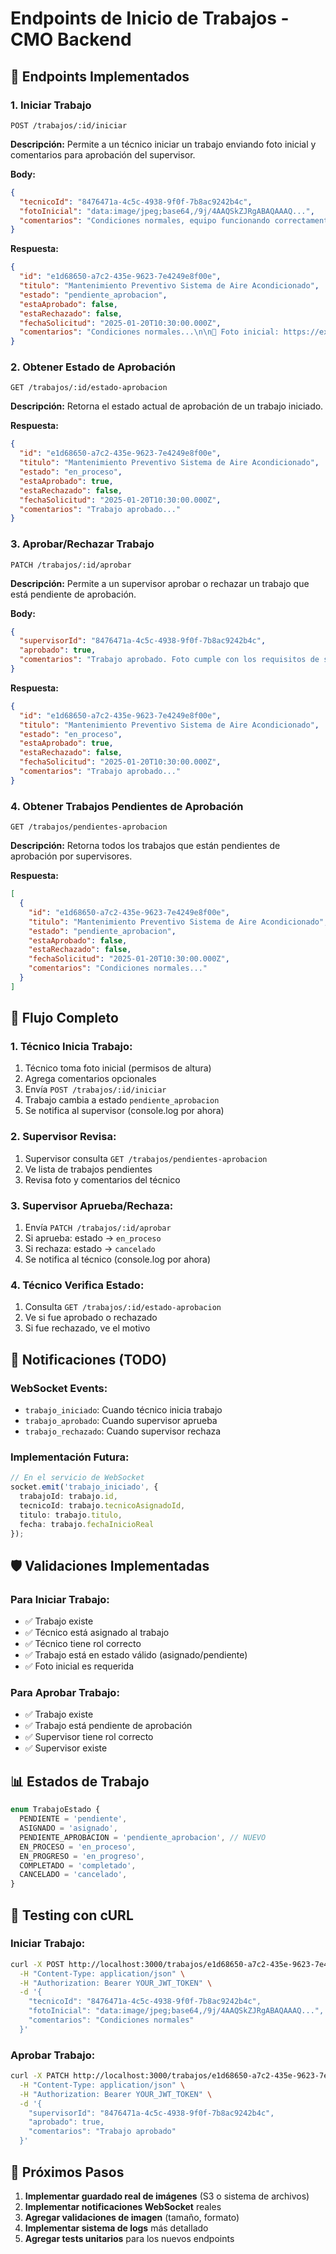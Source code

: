 # Endpoints de Inicio de Trabajos - CMO Backend

## 🔧 **Endpoints Implementados**

### 1. **Iniciar Trabajo**
```
POST /trabajos/:id/iniciar
```

**Descripción:** Permite a un técnico iniciar un trabajo enviando foto inicial y comentarios para aprobación del supervisor.

**Body:**
```json
{
  "tecnicoId": "8476471a-4c5c-4938-9f0f-7b8ac9242b4c",
  "fotoInicial": "data:image/jpeg;base64,/9j/4AAQSkZJRgABAQAAAQ...",
  "comentarios": "Condiciones normales, equipo funcionando correctamente"
}
```

**Respuesta:**
```json
{
  "id": "e1d68650-a7c2-435e-9623-7e4249e8f00e",
  "titulo": "Mantenimiento Preventivo Sistema de Aire Acondicionado",
  "estado": "pendiente_aprobacion",
  "estaAprobado": false,
  "estaRechazado": false,
  "fechaSolicitud": "2025-01-20T10:30:00.000Z",
  "comentarios": "Condiciones normales...\n\n📸 Foto inicial: https://example.com/fotos/..."
}
```

### 2. **Obtener Estado de Aprobación**
```
GET /trabajos/:id/estado-aprobacion
```

**Descripción:** Retorna el estado actual de aprobación de un trabajo iniciado.

**Respuesta:**
```json
{
  "id": "e1d68650-a7c2-435e-9623-7e4249e8f00e",
  "titulo": "Mantenimiento Preventivo Sistema de Aire Acondicionado",
  "estado": "en_proceso",
  "estaAprobado": true,
  "estaRechazado": false,
  "fechaSolicitud": "2025-01-20T10:30:00.000Z",
  "comentarios": "Trabajo aprobado..."
}
```

### 3. **Aprobar/Rechazar Trabajo**
```
PATCH /trabajos/:id/aprobar
```

**Descripción:** Permite a un supervisor aprobar o rechazar un trabajo que está pendiente de aprobación.

**Body:**
```json
{
  "supervisorId": "8476471a-4c5c-4938-9f0f-7b8ac9242b4c",
  "aprobado": true,
  "comentarios": "Trabajo aprobado. Foto cumple con los requisitos de seguridad."
}
```

**Respuesta:**
```json
{
  "id": "e1d68650-a7c2-435e-9623-7e4249e8f00e",
  "titulo": "Mantenimiento Preventivo Sistema de Aire Acondicionado",
  "estado": "en_proceso",
  "estaAprobado": true,
  "estaRechazado": false,
  "fechaSolicitud": "2025-01-20T10:30:00.000Z",
  "comentarios": "Trabajo aprobado..."
}
```

### 4. **Obtener Trabajos Pendientes de Aprobación**
```
GET /trabajos/pendientes-aprobacion
```

**Descripción:** Retorna todos los trabajos que están pendientes de aprobación por supervisores.

**Respuesta:**
```json
[
  {
    "id": "e1d68650-a7c2-435e-9623-7e4249e8f00e",
    "titulo": "Mantenimiento Preventivo Sistema de Aire Acondicionado",
    "estado": "pendiente_aprobacion",
    "estaAprobado": false,
    "estaRechazado": false,
    "fechaSolicitud": "2025-01-20T10:30:00.000Z",
    "comentarios": "Condiciones normales..."
  }
]
```

## 🔄 **Flujo Completo**

### **1. Técnico Inicia Trabajo:**
1. Técnico toma foto inicial (permisos de altura)
2. Agrega comentarios opcionales
3. Envía `POST /trabajos/:id/iniciar`
4. Trabajo cambia a estado `pendiente_aprobacion`
5. Se notifica al supervisor (console.log por ahora)

### **2. Supervisor Revisa:**
1. Supervisor consulta `GET /trabajos/pendientes-aprobacion`
2. Ve lista de trabajos pendientes
3. Revisa foto y comentarios del técnico

### **3. Supervisor Aprueba/Rechaza:**
1. Envía `PATCH /trabajos/:id/aprobar`
2. Si aprueba: estado → `en_proceso`
3. Si rechaza: estado → `cancelado`
4. Se notifica al técnico (console.log por ahora)

### **4. Técnico Verifica Estado:**
1. Consulta `GET /trabajos/:id/estado-aprobacion`
2. Ve si fue aprobado o rechazado
3. Si fue rechazado, ve el motivo

## 🔔 **Notificaciones (TODO)**

### **WebSocket Events:**
- `trabajo_iniciado`: Cuando técnico inicia trabajo
- `trabajo_aprobado`: Cuando supervisor aprueba
- `trabajo_rechazado`: Cuando supervisor rechaza

### **Implementación Futura:**
```typescript
// En el servicio de WebSocket
socket.emit('trabajo_iniciado', {
  trabajoId: trabajo.id,
  tecnicoId: trabajo.tecnicoAsignadoId,
  titulo: trabajo.titulo,
  fecha: trabajo.fechaInicioReal
});
```

## 🛡️ **Validaciones Implementadas**

### **Para Iniciar Trabajo:**
- ✅ Trabajo existe
- ✅ Técnico está asignado al trabajo
- ✅ Técnico tiene rol correcto
- ✅ Trabajo está en estado válido (asignado/pendiente)
- ✅ Foto inicial es requerida

### **Para Aprobar Trabajo:**
- ✅ Trabajo existe
- ✅ Trabajo está pendiente de aprobación
- ✅ Supervisor tiene rol correcto
- ✅ Supervisor existe

## 📊 **Estados de Trabajo**

```typescript
enum TrabajoEstado {
  PENDIENTE = 'pendiente',
  ASIGNADO = 'asignado',
  PENDIENTE_APROBACION = 'pendiente_aprobacion', // NUEVO
  EN_PROCESO = 'en_proceso',
  EN_PROGRESO = 'en_progreso',
  COMPLETADO = 'completado',
  CANCELADO = 'cancelado',
}
```

## 🧪 **Testing con cURL**

### **Iniciar Trabajo:**
```bash
curl -X POST http://localhost:3000/trabajos/e1d68650-a7c2-435e-9623-7e4249e8f00e/iniciar \
  -H "Content-Type: application/json" \
  -H "Authorization: Bearer YOUR_JWT_TOKEN" \
  -d '{
    "tecnicoId": "8476471a-4c5c-4938-9f0f-7b8ac9242b4c",
    "fotoInicial": "data:image/jpeg;base64,/9j/4AAQSkZJRgABAQAAAQ...",
    "comentarios": "Condiciones normales"
  }'
```

### **Aprobar Trabajo:**
```bash
curl -X PATCH http://localhost:3000/trabajos/e1d68650-a7c2-435e-9623-7e4249e8f00e/aprobar \
  -H "Content-Type: application/json" \
  -H "Authorization: Bearer YOUR_JWT_TOKEN" \
  -d '{
    "supervisorId": "8476471a-4c5c-4938-9f0f-7b8ac9242b4c",
    "aprobado": true,
    "comentarios": "Trabajo aprobado"
  }'
```

## 🚀 **Próximos Pasos**

1. **Implementar guardado real de imágenes** (S3 o sistema de archivos)
2. **Implementar notificaciones WebSocket** reales
3. **Agregar validaciones de imagen** (tamaño, formato)
4. **Implementar sistema de logs** más detallado
5. **Agregar tests unitarios** para los nuevos endpoints 